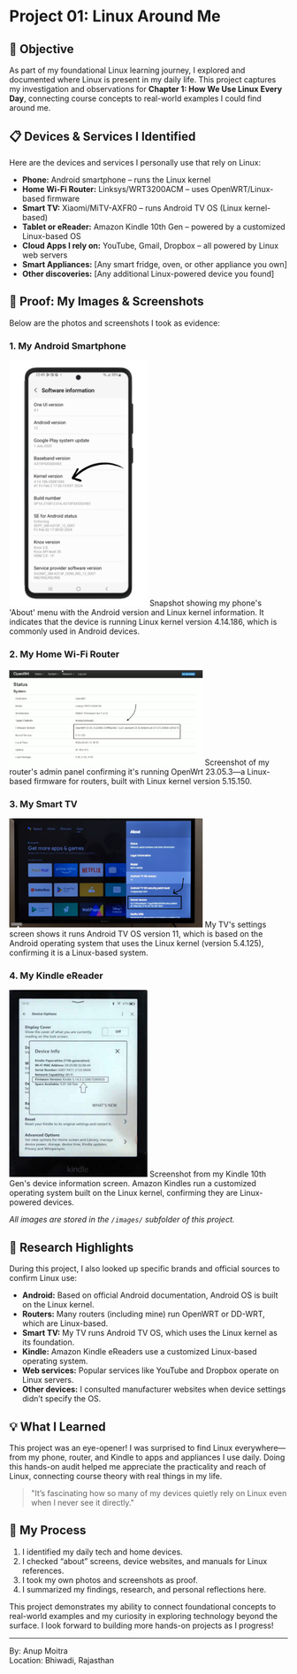# Project 01: Linux Around Me

## 📝 Objective

As part of my foundational Linux learning journey, I explored and documented where Linux is present in my daily life. This project captures my investigation and observations for **Chapter 1: How We Use Linux Every Day**, connecting course concepts to real-world examples I could find around me.

## 📋 Devices & Services I Identified

Here are the devices and services I personally use that rely on Linux:

- **Phone:** Android smartphone – runs the Linux kernel
- **Home Wi-Fi Router:** Linksys/WRT3200ACM – uses OpenWRT/Linux-based firmware
- **Smart TV:** Xiaomi/MiTV-AXFR0 – runs Android TV OS (Linux kernel-based)
- **Tablet or eReader:** Amazon Kindle 10th Gen – powered by a customized Linux-based OS
- **Cloud Apps I rely on:** YouTube, Gmail, Dropbox – all powered by Linux web servers
- **Smart Appliances:** [Any smart fridge, oven, or other appliance you own]
- **Other discoveries:** [Any additional Linux-powered device you found]

## 📸 Proof: My Images & Screenshots

Below are the photos and screenshots I took as evidence:

### 1. My Android Smartphone

<img src="images/myphone-about.png" alt="Android About Phone menu" width="250"/>  
Snapshot showing my phone's 'About' menu with the Android version and Linux kernel information. It indicates that the device is running Linux kernel version 4.14.186, which is commonly used in Android devices.

### 2. My Home Wi-Fi Router

<img src="images/router-info.jpg" alt="Router firmware information" width="350"/>  
Screenshot of my router's admin panel confirming it's running OpenWrt 23.05.3—a Linux-based firmware for routers, built with Linux kernel version 5.15.150.

### 3. My Smart TV

<img src="images/smart-tv-settings.png" alt="Smart TV settings" width="350"/>  
My TV's settings screen shows it runs Android TV OS version 11, which is based on the Android operating system that uses the Linux kernel (version 5.4.125), confirming it is a Linux-based system.

### 4. My Kindle eReader

<img src="images/kindle-about.png" alt="Kindle Device Information" width="250"/>  
Screenshot from my Kindle 10th Gen's device information screen. Amazon Kindles run a customized operating system built on the Linux kernel, confirming they are Linux-powered devices.

*All images are stored in the `/images/` subfolder of this project.*

## 🔗 Research Highlights

During this project, I also looked up specific brands and official sources to confirm Linux use:

- **Android:** Based on official Android documentation, Android OS is built on the Linux kernel.
- **Routers:** Many routers (including mine) run OpenWRT or DD-WRT, which are Linux-based.
- **Smart TV:** My TV runs Android TV OS, which uses the Linux kernel as its foundation.
- **Kindle:** Amazon Kindle eReaders use a customized Linux-based operating system.
- **Web services:** Popular services like YouTube and Dropbox operate on Linux servers.
- **Other devices:** I consulted manufacturer websites when device settings didn’t specify the OS.

## 💡 What I Learned

This project was an eye-opener! I was surprised to find Linux everywhere—from my phone, router, and Kindle to apps and appliances I use daily. Doing this hands-on audit helped me appreciate the practicality and reach of Linux, connecting course theory with real things in my life.

> "It’s fascinating how so many of my devices quietly rely on Linux even when I never see it directly."

## 📁 My Process

1. I identified my daily tech and home devices.
2. I checked “about” screens, device websites, and manuals for Linux references.
3. I took my own photos and screenshots as proof.
4. I summarized my findings, research, and personal reflections here.

This project demonstrates my ability to connect foundational concepts to real-world examples and my curiosity in exploring technology beyond the surface. I look forward to building more hands-on projects as I progress!

---

By: Anup Moitra  
Location: Bhiwadi, Rajasthan
